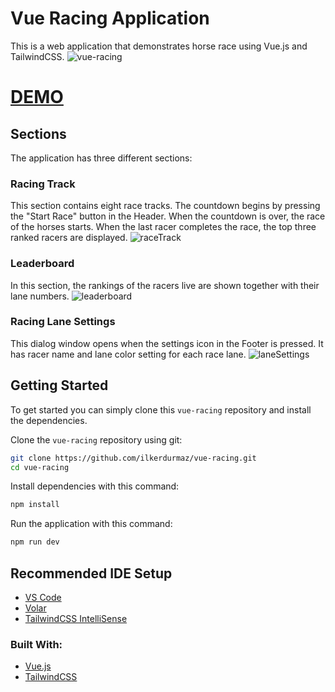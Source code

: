 # Vue Racing Application

This is a web application that demonstrates horse race using Vue.js and TailwindCSS.
![vue-racing](https://user-images.githubusercontent.com/14932895/198894317-6aa942c4-3bc9-45a5-8259-061eaca48007.gif)

# [DEMO](https://vue-racing.vercel.app/)

## Sections

The application has three different sections:

### Racing Track

This section contains eight race tracks. The countdown begins by pressing the "Start Race" button in the Header. When the countdown is over, the race of the horses starts. When the last racer completes the race, the top three ranked racers are displayed.
![raceTrack](https://user-images.githubusercontent.com/14932895/198892789-afbec6c7-ffcd-4255-98bb-e6046afbce8d.png)

### Leaderboard

In this section, the rankings of the racers live are shown together with their lane numbers.
![leaderboard](https://user-images.githubusercontent.com/14932895/198892617-5f1b2f01-b311-4a41-b9ba-15d43b608f31.png)

### Racing Lane Settings

This dialog window opens when the settings icon in the Footer is pressed. It has racer name and lane color setting for each race lane.
![laneSettings](https://user-images.githubusercontent.com/14932895/198892218-9e79d101-509a-495f-9131-a11c6e359909.png)

## Getting Started

To get started you can simply clone this `vue-racing` repository and install the dependencies.

Clone the `vue-racing` repository using git:

```bash
git clone https://github.com/ilkerdurmaz/vue-racing.git
cd vue-racing
```

Install dependencies with this command:

```bash
npm install
```

Run the application with this command:

```bash
npm run dev
```

## Recommended IDE Setup

- [VS Code](https://code.visualstudio.com/)
- [Volar](https://marketplace.visualstudio.com/items?itemName=Vue.volar)
- [TailwindCSS IntelliSense](https://marketplace.visualstudio.com/items?itemName=bradlc.vscode-tailwindcss)

### Built With:

- [Vue.js](https://vuejs.org/)
- [TailwindCSS](https://tailwindcss.com/)
